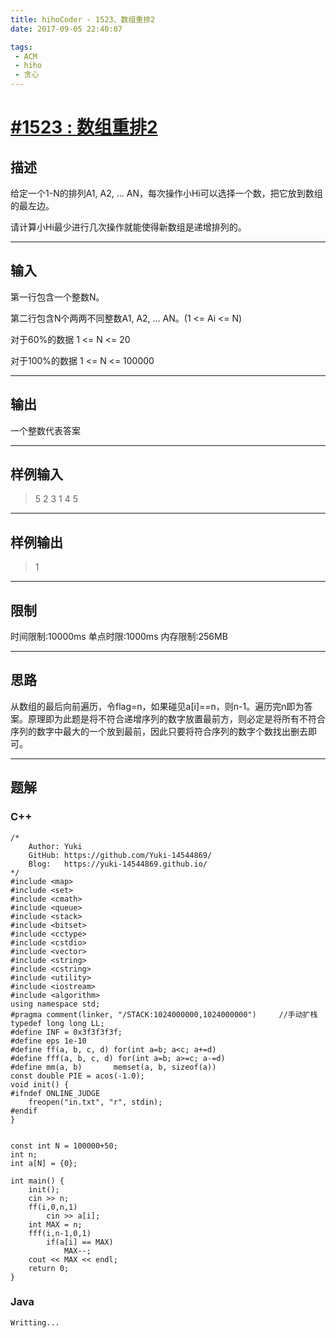 ```yaml
---
title: hihoCoder - 1523、数组重排2
date: 2017-09-05 22:40:07

tags:
 - ACM
 - hiho
 - 贪心
---
```

# [#1523 : 数组重排2](http://hihocoder.com/problemset/problem/1523)
## 描述
给定一个1-N的排列A1, A2, ... AN，每次操作小Hi可以选择一个数，把它放到数组的最左边。

请计算小Hi最少进行几次操作就能使得新数组是递增排列的。

---
## 输入
第一行包含一个整数N。

第二行包含N个两两不同整数A1, A2, ... AN。(1 <= Ai <= N)

对于60%的数据 1 <= N <= 20

对于100%的数据 1 <= N <= 100000

---
## 输出
一个整数代表答案

---
## 样例输入
>5
2 3 1 4 5

---
## 样例输出
>1

---
## 限制
时间限制:10000ms
单点时限:1000ms
内存限制:256MB

---
## 思路
从数组的最后向前遍历，令flag=n，如果碰见a[i]==n，则n-1。遍历完n即为答案。原理即为此题是将不符合递增序列的数字放置最前方，则必定是将所有不符合序列的数字中最大的一个放到最前，因此只要将符合序列的数字个数找出删去即可。

---
## 题解

### C++
```
/*
    Author: Yuki
    GitHub: https://github.com/Yuki-14544869/
    Blog:   https://yuki-14544869.github.io/
*/
#include <map>
#include <set>
#include <cmath>
#include <queue>
#include <stack>
#include <bitset>
#include <cctype>
#include <cstdio>
#include <vector>
#include <string>
#include <cstring>
#include <utility>
#include <iostream>
#include <algorithm>
using namespace std;
#pragma comment(linker, "/STACK:1024000000,1024000000")     //手动扩栈
typedef long long LL;
#define INF = 0x3f3f3f3f;
#define eps 1e-10
#define ff(a, b, c, d) for(int a=b; a<c; a+=d)
#define fff(a, b, c, d) for(int a=b; a>=c; a-=d)
#define mm(a, b)       memset(a, b, sizeof(a))
const double PIE = acos(-1.0);
void init() {
#ifndef ONLINE_JUDGE
    freopen("in.txt", "r", stdin);
#endif
}


const int N = 100000+50;
int n;
int a[N] = {0};

int main() {
    init();
    cin >> n;
    ff(i,0,n,1)
        cin >> a[i];
    int MAX = n;
    fff(i,n-1,0,1)
        if(a[i] == MAX)
            MAX--;
    cout << MAX << endl;
    return 0;
}
```

### Java
```
Writting...
```